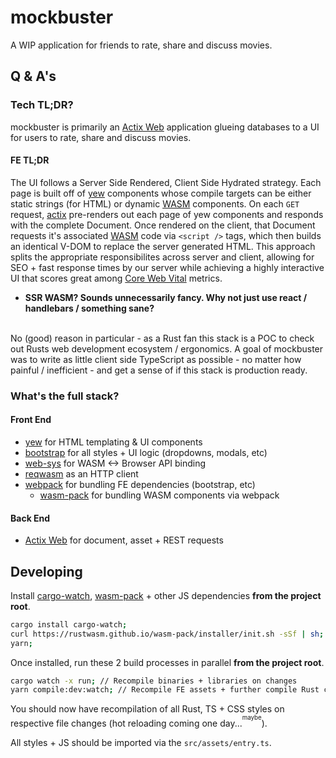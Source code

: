 # mockbuster

A WIP application for friends to rate, share and discuss movies.

## Q & A's

### Tech TL;DR?

mockbuster is primarily an [Actix Web](https://actix.rs/) application glueing databases to a UI for users to rate, share and discuss movies.

#### FE TL;DR
The UI follows a Server Side Rendered, Client Side Hydrated strategy.  Each page is built off of [yew](https://yew.rs/) components whose compile targets can be either static strings (for HTML) or dynamic [WASM](https://webassembly.org/) components.  On each `GET` request, [actix](https://actix.rs/) pre-renders out each page of yew components and responds with the complete Document.  Once rendered on the client, that Document requests it's associated [WASM](https://webassembly.org/) code via `<script />` tags, which then builds an identical V-DOM to replace the server generated HTML. This approach splits the appropriate responsibilites across server and client, allowing for SEO + fast response times by our server while achieving a highly interactive UI that scores great among [Core Web Vital](https://developers.google.com/search/docs/appearance/core-web-vitals) metrics.  
  - **SSR WASM?  Sounds unnecessarily fancy.  Why not just use react / handlebars / something sane?**
  <br />
    No (good) reason in particular - as a Rust fan this stack is a POC to check out Rusts web development ecosystem / ergonomics.  A goal of mockbuster was to write as little client side TypeScript as possible - no matter how painful / inefficient -  and get a sense of if this stack is production ready.

### What's the full stack?
#### Front End
- [yew](https://yew.rs/) for HTML templating & UI components
- [bootstrap](https://getbootstrap.com/) for all styles + UI logic (dropdowns, modals, etc)
- [web-sys](https://crates.io/crates/web-sys) for WASM <-> Browser API binding 
- [reqwasm](https://crates.io/crates/reqwasm) as an HTTP client
- [webpack](https://webpack.js.org/) for bundling FE dependencies (bootstrap, etc)
  - [wasm-pack](https://rustwasm.github.io/docs/wasm-pack/) for bundling WASM components via webpack

#### Back End
- [Actix Web](https://actix.rs/) for document, asset + REST requests



## Developing

Install [cargo-watch](https://crates.io/crates/cargo-watch), [wasm-pack](https://github.com/rustwasm/wasm-pack) + other JS dependencies **from the project root**.
  ```bash
  cargo install cargo-watch;
  curl https://rustwasm.github.io/wasm-pack/installer/init.sh -sSf | sh; // https://rustwasm.github.io/wasm-pack/installer/
  yarn;
  ```
Once installed, run these 2 build processes in parallel **from the project root**.
  ```bash
  cargo watch -x run; // Recompile binaries + libraries on changes
  yarn compile:dev:watch; // Recompile FE assets + further compile Rust components into WASM on changes
  ```

You should now have recompilation of all Rust, TS + CSS styles on respective file changes (hot reloading coming one day...<sup><sup>maybe</sup></sup>).

All styles + JS should be imported via the `src/assets/entry.ts`.